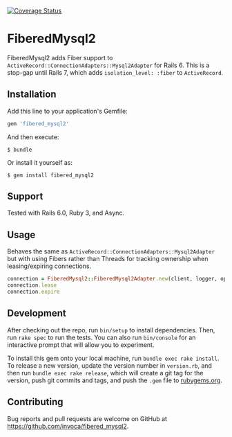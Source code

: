 [![Coverage Status](https://coveralls.io/repos/github/Invoca/fibered_mysql2/badge.svg?branch=master)](https://coveralls.io/github/Invoca/fibered_mysql2?branch=master)

# FiberedMysql2

FiberedMysql2 adds Fiber support to `ActiveRecord::ConnectionAdapters::Mysql2Adapter` for Rails 6.
This is a stop-gap until Rails 7, which adds `isolation_level: :fiber` to `ActiveRecord`.

## Installation

Add this line to your application's Gemfile:

```ruby
gem 'fibered_mysql2'
```

And then execute:

    $ bundle

Or install it yourself as:

    $ gem install fibered_mysql2

## Support
Tested with Rails 6.0, Ruby 3, and Async.

## Usage

Behaves the same as `ActiveRecord::ConnectionAdapters::Mysql2Adapter` but with using Fibers rather than Threads for tracking ownership when leasing/expiring connections.
```ruby
connection = FiberedMysql2::FiberedMysql2Adapter.new(client, logger, options, config)
connection.lease
connection.expire
```

## Development

After checking out the repo, run `bin/setup` to install dependencies. Then, run `rake spec` to run the tests. You can also run `bin/console` for an interactive prompt that will allow you to experiment.

To install this gem onto your local machine, run `bundle exec rake install`. To release a new version, update the version number in `version.rb`, and then run `bundle exec rake release`, which will create a git tag for the version, push git commits and tags, and push the `.gem` file to [rubygems.org](https://rubygems.org).

## Contributing

Bug reports and pull requests are welcome on GitHub at https://github.com/invoca/fibered_mysql2.
